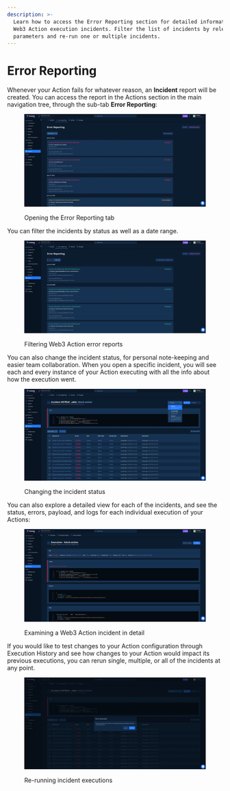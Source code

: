 ```yaml
---
description: >-
  Learn how to access the Error Reporting section for detailed information on
  Web3 Action execution incidents. Filter the list of incidents by relevant
  parameters and re-run one or multiple incidents.
---
```


# Error Reporting

Whenever your Action fails for whatever reason, an **Incident** report will be created. You can access the report in the Actions section in the main navigation tree, through the sub-tab **Error Reporting**:

<figure><img src="../../.gitbook/assets/Screenshot 2022-07-22 at 14.39.32.png" alt="Opening the Error Reporting tab"><figcaption><p>Opening the Error Reporting tab</p></figcaption></figure>

You can filter the incidents by status as well as a date range.&#x20;

<figure><img src="../../.gitbook/assets/Screenshot 2022-07-22 at 15.16.11.png" alt="Filtering Web3 Action error reports"><figcaption><p>Filtering Web3 Action error reports</p></figcaption></figure>

You can also change the incident status, for personal note-keeping and easier team collaboration. When you open a specific incident, you will see each and every instance of your Action executing with all the info about how the execution went.

<figure><img src="../../.gitbook/assets/Screenshot 2022-07-22 at 14.56.29.png" alt="Changing the incident status"><figcaption><p>Changing the incident status</p></figcaption></figure>

You can also explore a detailed view for each of the incidents, and see the status, errors, payload, and logs for each individual execution of your Actions:

<figure><img src="../../.gitbook/assets/Screenshot 2022-07-22 at 15.11.58.png" alt="Examining a Web3 Action incident in detail "><figcaption><p>Examining a Web3 Action incident in detail </p></figcaption></figure>

If you would like to test changes to your Action configuration through Execution History and see how changes to your Action would impact its previous executions, you can rerun single, multiple, or all of the incidents at any point.

<figure><img src="../../.gitbook/assets/Screenshot 2022-07-22 at 15.08.14.png" alt="Re-running incident executions"><figcaption><p>Re-running incident executions</p></figcaption></figure>
